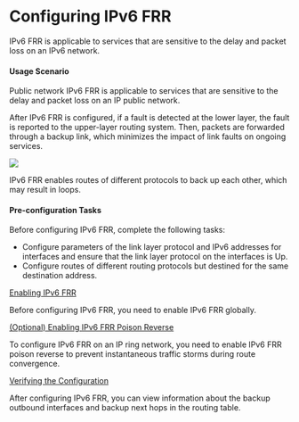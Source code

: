 Configuring IPv6 FRR
====================

IPv6 FRR is applicable to services that are sensitive to the delay and packet loss on an IPv6 network.

#### Usage Scenario

Public network IPv6 FRR is applicable to services that are sensitive to the delay and packet loss on an IP public network.

After IPv6 FRR is configured, if a fault is detected at the lower layer, the fault is reported to the upper-layer routing system. Then, packets are forwarded through a backup link, which minimizes the impact of link faults on ongoing services.

![](../../../../public_sys-resources/notice_3.0-en-us.png) 

IPv6 FRR enables routes of different protocols to back up each other, which may result in loops.



#### Pre-configuration Tasks

Before configuring IPv6 FRR, complete the following tasks:

* Configure parameters of the link layer protocol and IPv6 addresses for interfaces and ensure that the link layer protocol on the interfaces is Up.
* Configure routes of different routing protocols but destined for the same destination address.


[Enabling IPv6 FRR](../../../../software/nev8r10_vrpv8r16/user/vrp/dc_vrp_ip-route_cfg_0073.html)

Before configuring IPv6 FRR, you need to enable IPv6 FRR globally.

[(Optional) Enabling IPv6 FRR Poison Reverse](../../../../software/nev8r10_vrpv8r16/user/vrp/dc_vrp_ip-route_cfg_0074.html)

To configure IPv6 FRR on an IP ring network, you need to enable IPv6 FRR poison reverse to prevent instantaneous traffic storms during route convergence.

[Verifying the Configuration](../../../../software/nev8r10_vrpv8r16/user/vrp/dc_vrp_ip-route_cfg_0075.html)

After configuring IPv6 FRR, you can view information about the backup outbound interfaces and backup next hops in the routing table.